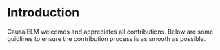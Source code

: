 # Introduction
CausalELM welcomes and appreciates all contributions. Below are some guidlines to ensure the 
contribution process is as smooth as possible.